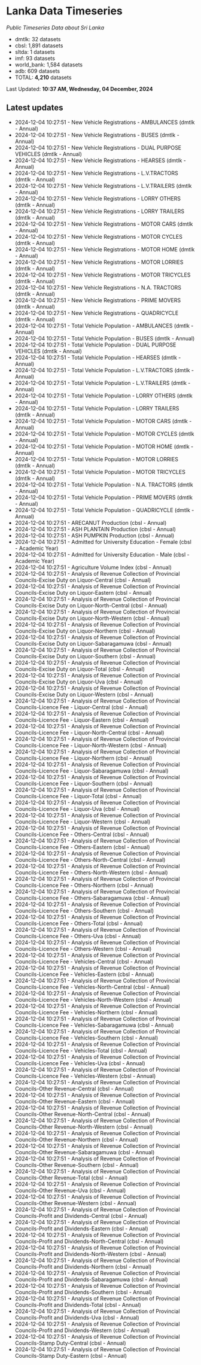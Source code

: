 # Lanka Data Timeseries
*Public Timeseries Data about Sri Lanka*

* dmtlk: 32 datasets
* cbsl: 1,891 datasets
* sltda: 1 datasets
* imf: 93 datasets
* world_bank: 1,584 datasets
* adb: 609 datasets
* TOTAL: **4,210** datasets

Last Updated: **10:37 AM, Wednesday, 04 December, 2024**

## Latest updates

* 2024-12-04 10:27:51 - New Vehicle Registrations - AMBULANCES (dmtlk - Annual)
* 2024-12-04 10:27:51 - New Vehicle Registrations - BUSES (dmtlk - Annual)
* 2024-12-04 10:27:51 - New Vehicle Registrations - DUAL PURPOSE VEHICLES (dmtlk - Annual)
* 2024-12-04 10:27:51 - New Vehicle Registrations - HEARSES (dmtlk - Annual)
* 2024-12-04 10:27:51 - New Vehicle Registrations - L.V.TRACTORS (dmtlk - Annual)
* 2024-12-04 10:27:51 - New Vehicle Registrations - L.V.TRAILERS (dmtlk - Annual)
* 2024-12-04 10:27:51 - New Vehicle Registrations - LORRY OTHERS (dmtlk - Annual)
* 2024-12-04 10:27:51 - New Vehicle Registrations - LORRY TRAILERS (dmtlk - Annual)
* 2024-12-04 10:27:51 - New Vehicle Registrations - MOTOR CARS (dmtlk - Annual)
* 2024-12-04 10:27:51 - New Vehicle Registrations - MOTOR CYCLES (dmtlk - Annual)
* 2024-12-04 10:27:51 - New Vehicle Registrations - MOTOR HOME (dmtlk - Annual)
* 2024-12-04 10:27:51 - New Vehicle Registrations - MOTOR LORRIES (dmtlk - Annual)
* 2024-12-04 10:27:51 - New Vehicle Registrations - MOTOR TRICYCLES (dmtlk - Annual)
* 2024-12-04 10:27:51 - New Vehicle Registrations - N.A. TRACTORS (dmtlk - Annual)
* 2024-12-04 10:27:51 - New Vehicle Registrations - PRIME MOVERS (dmtlk - Annual)
* 2024-12-04 10:27:51 - New Vehicle Registrations - QUADRICYCLE (dmtlk - Annual)
* 2024-12-04 10:27:51 - Total Vehicle Population - AMBULANCES (dmtlk - Annual)
* 2024-12-04 10:27:51 - Total Vehicle Population - BUSES (dmtlk - Annual)
* 2024-12-04 10:27:51 - Total Vehicle Population - DUAL PURPOSE VEHICLES (dmtlk - Annual)
* 2024-12-04 10:27:51 - Total Vehicle Population - HEARSES (dmtlk - Annual)
* 2024-12-04 10:27:51 - Total Vehicle Population - L.V.TRACTORS (dmtlk - Annual)
* 2024-12-04 10:27:51 - Total Vehicle Population - L.V.TRAILERS (dmtlk - Annual)
* 2024-12-04 10:27:51 - Total Vehicle Population - LORRY OTHERS (dmtlk - Annual)
* 2024-12-04 10:27:51 - Total Vehicle Population - LORRY TRAILERS (dmtlk - Annual)
* 2024-12-04 10:27:51 - Total Vehicle Population - MOTOR CARS (dmtlk - Annual)
* 2024-12-04 10:27:51 - Total Vehicle Population - MOTOR CYCLES (dmtlk - Annual)
* 2024-12-04 10:27:51 - Total Vehicle Population - MOTOR HOME (dmtlk - Annual)
* 2024-12-04 10:27:51 - Total Vehicle Population - MOTOR LORRIES (dmtlk - Annual)
* 2024-12-04 10:27:51 - Total Vehicle Population - MOTOR TRICYCLES (dmtlk - Annual)
* 2024-12-04 10:27:51 - Total Vehicle Population - N.A. TRACTORS (dmtlk - Annual)
* 2024-12-04 10:27:51 - Total Vehicle Population - PRIME MOVERS (dmtlk - Annual)
* 2024-12-04 10:27:51 - Total Vehicle Population - QUADRICYCLE (dmtlk - Annual)
* 2024-12-04 10:27:51 - ARECANUT Production (cbsl - Annual)
* 2024-12-04 10:27:51 - ASH PLANTAIN Production (cbsl - Annual)
* 2024-12-04 10:27:51 - ASH PUMPKIN Production (cbsl - Annual)
* 2024-12-04 10:27:51 - Admitted for University Education - Female (cbsl - Academic Year)
* 2024-12-04 10:27:51 - Admitted for University Education - Male (cbsl - Academic Year)
* 2024-12-04 10:27:51 - Agriculture Volume Index (cbsl - Annual)
* 2024-12-04 10:27:51 - Analysis of Revenue Collection of Provincial Councils-Excise Duty on Liquor-Central (cbsl - Annual)
* 2024-12-04 10:27:51 - Analysis of Revenue Collection of Provincial Councils-Excise Duty on Liquor-Eastern (cbsl - Annual)
* 2024-12-04 10:27:51 - Analysis of Revenue Collection of Provincial Councils-Excise Duty on Liquor-North-Central (cbsl - Annual)
* 2024-12-04 10:27:51 - Analysis of Revenue Collection of Provincial Councils-Excise Duty on Liquor-North-Western (cbsl - Annual)
* 2024-12-04 10:27:51 - Analysis of Revenue Collection of Provincial Councils-Excise Duty on Liquor-Northern (cbsl - Annual)
* 2024-12-04 10:27:51 - Analysis of Revenue Collection of Provincial Councils-Excise Duty on Liquor-Sabaragamuwa (cbsl - Annual)
* 2024-12-04 10:27:51 - Analysis of Revenue Collection of Provincial Councils-Excise Duty on Liquor-Southern (cbsl - Annual)
* 2024-12-04 10:27:51 - Analysis of Revenue Collection of Provincial Councils-Excise Duty on Liquor-Total (cbsl - Annual)
* 2024-12-04 10:27:51 - Analysis of Revenue Collection of Provincial Councils-Excise Duty on Liquor-Uva (cbsl - Annual)
* 2024-12-04 10:27:51 - Analysis of Revenue Collection of Provincial Councils-Excise Duty on Liquor-Western (cbsl - Annual)
* 2024-12-04 10:27:51 - Analysis of Revenue Collection of Provincial Councils-Licence Fee - Liquor-Central (cbsl - Annual)
* 2024-12-04 10:27:51 - Analysis of Revenue Collection of Provincial Councils-Licence Fee - Liquor-Eastern (cbsl - Annual)
* 2024-12-04 10:27:51 - Analysis of Revenue Collection of Provincial Councils-Licence Fee - Liquor-North-Central (cbsl - Annual)
* 2024-12-04 10:27:51 - Analysis of Revenue Collection of Provincial Councils-Licence Fee - Liquor-North-Western (cbsl - Annual)
* 2024-12-04 10:27:51 - Analysis of Revenue Collection of Provincial Councils-Licence Fee - Liquor-Northern (cbsl - Annual)
* 2024-12-04 10:27:51 - Analysis of Revenue Collection of Provincial Councils-Licence Fee - Liquor-Sabaragamuwa (cbsl - Annual)
* 2024-12-04 10:27:51 - Analysis of Revenue Collection of Provincial Councils-Licence Fee - Liquor-Southern (cbsl - Annual)
* 2024-12-04 10:27:51 - Analysis of Revenue Collection of Provincial Councils-Licence Fee - Liquor-Total (cbsl - Annual)
* 2024-12-04 10:27:51 - Analysis of Revenue Collection of Provincial Councils-Licence Fee - Liquor-Uva (cbsl - Annual)
* 2024-12-04 10:27:51 - Analysis of Revenue Collection of Provincial Councils-Licence Fee - Liquor-Western (cbsl - Annual)
* 2024-12-04 10:27:51 - Analysis of Revenue Collection of Provincial Councils-Licence Fee - Others-Central (cbsl - Annual)
* 2024-12-04 10:27:51 - Analysis of Revenue Collection of Provincial Councils-Licence Fee - Others-Eastern (cbsl - Annual)
* 2024-12-04 10:27:51 - Analysis of Revenue Collection of Provincial Councils-Licence Fee - Others-North-Central (cbsl - Annual)
* 2024-12-04 10:27:51 - Analysis of Revenue Collection of Provincial Councils-Licence Fee - Others-North-Western (cbsl - Annual)
* 2024-12-04 10:27:51 - Analysis of Revenue Collection of Provincial Councils-Licence Fee - Others-Northern (cbsl - Annual)
* 2024-12-04 10:27:51 - Analysis of Revenue Collection of Provincial Councils-Licence Fee - Others-Sabaragamuwa (cbsl - Annual)
* 2024-12-04 10:27:51 - Analysis of Revenue Collection of Provincial Councils-Licence Fee - Others-Southern (cbsl - Annual)
* 2024-12-04 10:27:51 - Analysis of Revenue Collection of Provincial Councils-Licence Fee - Others-Total (cbsl - Annual)
* 2024-12-04 10:27:51 - Analysis of Revenue Collection of Provincial Councils-Licence Fee - Others-Uva (cbsl - Annual)
* 2024-12-04 10:27:51 - Analysis of Revenue Collection of Provincial Councils-Licence Fee - Others-Western (cbsl - Annual)
* 2024-12-04 10:27:51 - Analysis of Revenue Collection of Provincial Councils-Licence Fee - Vehicles-Central (cbsl - Annual)
* 2024-12-04 10:27:51 - Analysis of Revenue Collection of Provincial Councils-Licence Fee - Vehicles-Eastern (cbsl - Annual)
* 2024-12-04 10:27:51 - Analysis of Revenue Collection of Provincial Councils-Licence Fee - Vehicles-North-Central (cbsl - Annual)
* 2024-12-04 10:27:51 - Analysis of Revenue Collection of Provincial Councils-Licence Fee - Vehicles-North-Western (cbsl - Annual)
* 2024-12-04 10:27:51 - Analysis of Revenue Collection of Provincial Councils-Licence Fee - Vehicles-Northern (cbsl - Annual)
* 2024-12-04 10:27:51 - Analysis of Revenue Collection of Provincial Councils-Licence Fee - Vehicles-Sabaragamuwa (cbsl - Annual)
* 2024-12-04 10:27:51 - Analysis of Revenue Collection of Provincial Councils-Licence Fee - Vehicles-Southern (cbsl - Annual)
* 2024-12-04 10:27:51 - Analysis of Revenue Collection of Provincial Councils-Licence Fee - Vehicles-Total (cbsl - Annual)
* 2024-12-04 10:27:51 - Analysis of Revenue Collection of Provincial Councils-Licence Fee - Vehicles-Uva (cbsl - Annual)
* 2024-12-04 10:27:51 - Analysis of Revenue Collection of Provincial Councils-Licence Fee - Vehicles-Western (cbsl - Annual)
* 2024-12-04 10:27:51 - Analysis of Revenue Collection of Provincial Councils-Other Revenue-Central (cbsl - Annual)
* 2024-12-04 10:27:51 - Analysis of Revenue Collection of Provincial Councils-Other Revenue-Eastern (cbsl - Annual)
* 2024-12-04 10:27:51 - Analysis of Revenue Collection of Provincial Councils-Other Revenue-North-Central (cbsl - Annual)
* 2024-12-04 10:27:51 - Analysis of Revenue Collection of Provincial Councils-Other Revenue-North-Western (cbsl - Annual)
* 2024-12-04 10:27:51 - Analysis of Revenue Collection of Provincial Councils-Other Revenue-Northern (cbsl - Annual)
* 2024-12-04 10:27:51 - Analysis of Revenue Collection of Provincial Councils-Other Revenue-Sabaragamuwa (cbsl - Annual)
* 2024-12-04 10:27:51 - Analysis of Revenue Collection of Provincial Councils-Other Revenue-Southern (cbsl - Annual)
* 2024-12-04 10:27:51 - Analysis of Revenue Collection of Provincial Councils-Other Revenue-Total (cbsl - Annual)
* 2024-12-04 10:27:51 - Analysis of Revenue Collection of Provincial Councils-Other Revenue-Uva (cbsl - Annual)
* 2024-12-04 10:27:51 - Analysis of Revenue Collection of Provincial Councils-Other Revenue-Western (cbsl - Annual)
* 2024-12-04 10:27:51 - Analysis of Revenue Collection of Provincial Councils-Profit and Dividends-Central (cbsl - Annual)
* 2024-12-04 10:27:51 - Analysis of Revenue Collection of Provincial Councils-Profit and Dividends-Eastern (cbsl - Annual)
* 2024-12-04 10:27:51 - Analysis of Revenue Collection of Provincial Councils-Profit and Dividends-North-Central (cbsl - Annual)
* 2024-12-04 10:27:51 - Analysis of Revenue Collection of Provincial Councils-Profit and Dividends-North-Western (cbsl - Annual)
* 2024-12-04 10:27:51 - Analysis of Revenue Collection of Provincial Councils-Profit and Dividends-Northern (cbsl - Annual)
* 2024-12-04 10:27:51 - Analysis of Revenue Collection of Provincial Councils-Profit and Dividends-Sabaragamuwa (cbsl - Annual)
* 2024-12-04 10:27:51 - Analysis of Revenue Collection of Provincial Councils-Profit and Dividends-Southern (cbsl - Annual)
* 2024-12-04 10:27:51 - Analysis of Revenue Collection of Provincial Councils-Profit and Dividends-Total (cbsl - Annual)
* 2024-12-04 10:27:51 - Analysis of Revenue Collection of Provincial Councils-Profit and Dividends-Uva (cbsl - Annual)
* 2024-12-04 10:27:51 - Analysis of Revenue Collection of Provincial Councils-Profit and Dividends-Western (cbsl - Annual)
* 2024-12-04 10:27:51 - Analysis of Revenue Collection of Provincial Councils-Stamp Duty-Central (cbsl - Annual)
* 2024-12-04 10:27:51 - Analysis of Revenue Collection of Provincial Councils-Stamp Duty-Eastern (cbsl - Annual)